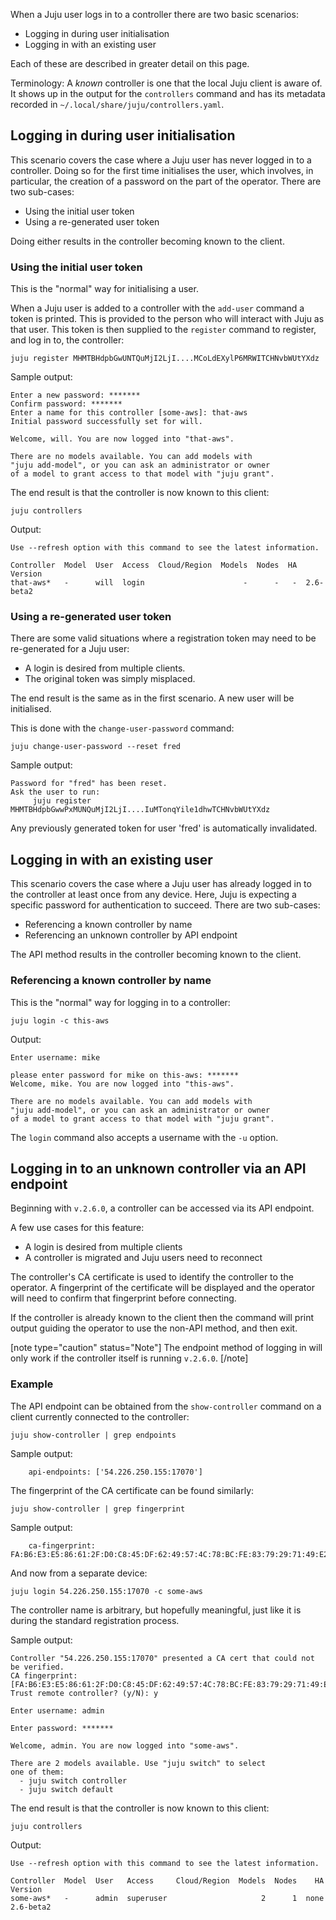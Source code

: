 When a Juju user logs in to a controller there are two basic scenarios:

- Logging in during user initialisation
- Logging in with an existing user

Each of these are described in greater detail on this page.

Terminology: A *known* controller is one that the local Juju client is aware of. It shows up in the output for the `controllers` command and has its metadata recorded in `~/.local/share/juju/controllers.yaml`.

## Logging in during user initialisation

This scenario covers the case where a Juju user has never logged in to a controller. Doing so for the first time initialises the user, which involves, in particular, the creation of a password on the part of the operator. There are two sub-cases:

- Using the initial user token
- Using a re-generated user token

Doing either results in the controller becoming known to the client.

### Using the initial user token

This is the "normal" way for initialising a user.

When a Juju user is added to a controller with the `add-user` command a token is printed. This is provided to the person who will interact with Juju as that user. This token is then supplied to the `register` command to register, and log in to, the controller:

```text
juju register MHMTBHdpbGwUNTQuMjI2LjI....MCoLdEXylP6MRWITCHNvbWUtYXdz
```

Sample output:

```text
Enter a new password: *******
Confirm password: *******
Enter a name for this controller [some-aws]: that-aws
Initial password successfully set for will.

Welcome, will. You are now logged into "that-aws".

There are no models available. You can add models with
"juju add-model", or you can ask an administrator or owner
of a model to grant access to that model with "juju grant".
```

The end result is that the controller is now known to this client:

```text
juju controllers
```

Output:

```text
Use --refresh option with this command to see the latest information.

Controller  Model  User  Access  Cloud/Region  Models  Nodes  HA  Version
that-aws*   -      will  login                      -      -   -  2.6-beta2
```

### Using a re-generated user token

There are some valid situations where a registration token may need to be re-generated for a Juju user:

- A login is desired from multiple clients.
- The original token was simply misplaced.

The end result is the same as in the first scenario. A new user will be initialised. 

This is done with the `change-user-password` command:

```text
juju change-user-password --reset fred
```

Sample output:

```text
Password for "fred" has been reset.
Ask the user to run:
     juju register MHMTBHdpbGwwPxMUNQuMjI2LjI....IuMTonqYile1dhwTCHNvbWUtYXdz
```

Any previously generated token for user 'fred' is automatically invalidated.

## Logging in with an existing user

This scenario covers the case where a Juju user has already logged in to the controller at least once from any device. Here, Juju is expecting a specific password for authentication to succeed. There are two sub-cases:

- Referencing a known controller by name
- Referencing an unknown controller by API endpoint

The API method results in the controller becoming known to the client.

### Referencing a known controller by name

This is the "normal" way for logging in to a controller:

```text
juju login -c this-aws
```

Output:

```text
Enter username: mike

please enter password for mike on this-aws: *******
Welcome, mike. You are now logged into "this-aws".

There are no models available. You can add models with
"juju add-model", or you can ask an administrator or owner
of a model to grant access to that model with "juju grant".
```

The `login` command also accepts a username with the `-u` option.

## Logging in to an unknown controller via an API endpoint

Beginning with `v.2.6.0`, a controller can be accessed via its API endpoint.

A few use cases for this feature:

- A login is desired from multiple clients
- A controller is migrated and Juju users need to reconnect

The controller's CA certificate is used to identify the controller to the operator. A fingerprint of the certificate will be displayed and the operator will need to confirm that fingerprint before connecting.

If the controller is already known to the client then the command will print output guiding the operator to use the non-API method, and then exit.

[note type="caution" status="Note"]
The endpoint method of logging in will only work if the controller itself is running `v.2.6.0`.
[/note]

### Example

The API endpoint can be obtained from the `show-controller` command on a client currently connected to the controller:

```text
juju show-controller | grep endpoints
```

Sample output:

```text
    api-endpoints: ['54.226.250.155:17070']
```

The fingerprint of the CA certificate can be found similarly:

```text
juju show-controller | grep fingerprint
```

Sample output:

```text
    ca-fingerprint: FA:B6:E3:E5:86:61:2F:D0:C8:45:DF:62:49:57:4C:78:BC:FE:83:79:29:71:49:E2:9E:D2:E2:18:2E:37:E9:EF
```

And now from a separate device:

```text
juju login 54.226.250.155:17070 -c some-aws
```

The controller name is arbitrary, but hopefully meaningful, just like it is during the standard registration process.

Sample output:

```text
Controller "54.226.250.155:17070" presented a CA cert that could not be verified.
CA fingerprint: [FA:B6:E3:E5:86:61:2F:D0:C8:45:DF:62:49:57:4C:78:BC:FE:83:79:29:71:49:E2:9E:D2:E2:18:2E:37:E9:EF]
Trust remote controller? (y/N): y

Enter username: admin

Enter password: *******

Welcome, admin. You are now logged into "some-aws".

There are 2 models available. Use "juju switch" to select
one of them:
  - juju switch controller
  - juju switch default
```

The end result is that the controller is now known to this client:

```text
juju controllers
```

Output:

```text
Use --refresh option with this command to see the latest information.

Controller  Model  User   Access     Cloud/Region  Models  Nodes    HA  Version
some-aws*   -      admin  superuser                     2      1  none  2.6-beta2
```
